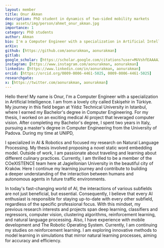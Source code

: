 ```yaml
---
layout: member
title: Onur Akman
description: PhD student in dynamics of two-sided mobility markets
img: assets/img/person/ahmet_onur_akman.jpg
importance: 1
category: PhD students
author: Akman
bio: I'm a Computer Engineer with a specialization in Artificial Intelligence. I am from a lovely city called Eskişehir in Türkiye. My journey in this field began at Yıldız Technical University in Istanbul, where I earned my Bachelor's degree in Computer Engineering. After completing my Bachelor's degree, I spent two years in Italy, pursuing a master's degree in Computer Engineering from the University of Padova. Currently, I am thrilled to be a member of the COeXISTENCE team.
arXiv:
github: [https://github.com/aonurakman, aonurakman]
gitlab:
google_scholar: [https://scholar.google.com/citations?user=MUVshfEAAAAJ&hl=tr, google_scholar]
instagram: [https://www.instagram.com/aonurakman, aonurakman]
linkedin: [https://www.linkedin.com/in/aonurakman, aonurakman]
orcid: [https://orcid.org/0009-0006-4461-5025, 0009-0006-4461-5025]
researchgate:
x: [https://twitter.com/aonurakman, aonurakman]
---
```


Hello there! My name is Onur, I'm a Computer Engineer with a specialization in Artificial Intelligence. I am from a lovely city called Eskişehir in Türkiye. My journey in this field began at Yıldız Technical University in Istanbul, where I earned my Bachelor's degree in Computer Engineering. For my thesis, I worked on an exciting medical AI project that leveraged computer vision. After completing my Bachelor's degree, I spent two years in Italy, pursuing a master's degree in Computer Engineering from the University of Padova. During my time at UNIPD,  

I specialized in AI & Robotics and focused my research on Natural Language Processing. My thesis involved proposing a novel static word embedding model. Outside of work, I am passionate about traveling and learning about different culinary practices. Currently, I am thrilled to be a member of the COeXISTENCE team here at Jagiellonian University in the beautiful city of Kraków. Here I continue my learning journey and contribute to building  
a deeper understanding of the interaction between humans and autonomous agents in future traffic environments. 

In today's fast-changing world of AI, the interactions of various subfields are not just beneficial, but essential. Consequently, I believe that every AI enthusiast is responsible for staying up-to-date with every other subfield, regardless of the specific professional focus. With this mindset, my previous research interests and projects span deep learning, classifiers and regressors, computer vision, clustering algorithms, reinforcement learning, and natural language processing. Also, I have experience with mobile development and The Robotic Operating System. Currently, I am continuing my studies on reinforcement learning. I am exploring innovative methods to model learning in simulations that mirror natural learning processes, aiming for accuracy and efficiency. 
